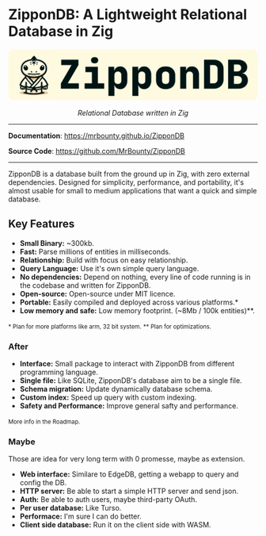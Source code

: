 # ZipponDB: A Lightweight Relational Database in Zig

<style>
.md-content .md-typeset h1 { display: none; }
</style>

<p align="center">
  <a href="/ZipponDB"><img src="images/banner.png" alt="ZipponDB"></a>
</p>
<p align="center">
    <em>Relational Database written in Zig</em>
</p>

---

**Documentation**: <a href="/ZipponDB" target="_blank">https://mrbounty.github.io/ZipponDB</a>

**Source Code**: <a href="https://github.com/MrBounty/ZipponDB" target="_blank">https://github.com/MrBounty/ZipponDB</a>

---

ZipponDB is a database built from the ground up in Zig, with zero external dependencies. Designed for simplicity, 
performance, and portability, it's almost usable for small to 
medium applications that want a quick and simple database.

## Key Features

* **Small Binary:** ~300kb.
* **Fast:** Parse millions of entities in milliseconds.
* **Relationship:** Build with focus on easy relationship.
* **Query Language:** Use it's own simple query language.
* **No dependencies:** Depend on nothing, every line of code running is in the codebase and written for ZipponDB.
* **Open-source:** Open-source under MIT licence.
* **Portable:** Easily compiled and deployed across various platforms.*
* **Low memory and safe:** Low memory footprint. (~8Mb / 100k entities)**.

<small>* Plan for more platforms like arm, 32 bit system.</small>
<small>** Plan for optimizations.</small>

### After

* **Interface:** Small package to interact with ZipponDB from different programming language.
* **Single file:** Like SQLite, ZipponDB's database aim to be a single file.
* **Schema migration:** Update dynamically database schema.
* **Custom index:** Speed up query with custom indexing.
* **Safety and Performance:** Improve general safty and performance.

<small>More info in the Roadmap.</small>

### Maybe

Those are idea for very long term with 0 promesse, maybe as extension.

* **Web interface:** Similare to EdgeDB, getting a webapp to query and config the DB.
* **HTTP server:** Be able to start a simple HTTP server and send json.
* **Auth:** Be able to auth users, maybe third-party OAuth.
* **Per user database:** Like Turso.
* **Performace:** I'm sure I can do better.
* **Client side database:** Run it on the client side with WASM.
